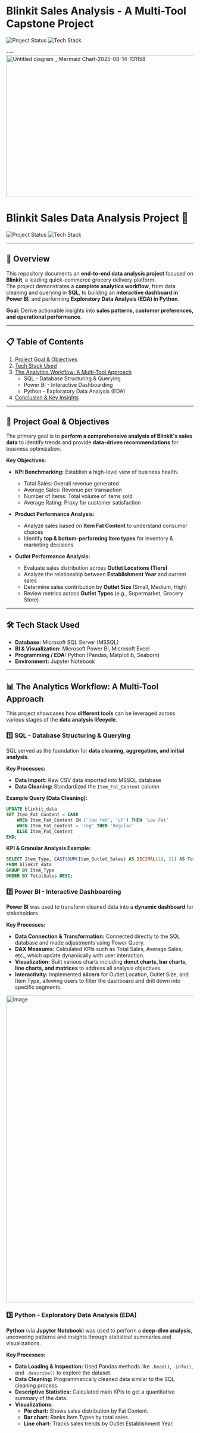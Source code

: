 # Blinkit Sales Analysis - A Multi-Tool Capstone Project

![Project Status](https://img.shields.io/badge/status-complete-green) 
![Tech Stack](https://img.shields.io/badge/tech-SQL_|_Power_BI_|_Python_|_Excel-blue)

---<img width="3860" height="380" alt="Untitled diagram _ Mermaid Chart-2025-08-14-131158" src="https://github.com/user-attachments/assets/761b151c-147f-4a09-8b41-314dd90ff433" />

# **Blinkit Sales Data Analysis Project** 🚀

![Project Status](https://img.shields.io/badge/status-complete-green) 
![Tech Stack](https://img.shields.io/badge/tech-SQL_|_Power_BI_|_Python_|_Excel-blue)

---

## **📌 Overview**
This repository documents an **end-to-end data analysis project** focused on **Blinkit**, a leading quick-commerce grocery delivery platform.  
The project demonstrates a **complete analytics workflow**, from data cleaning and querying in **SQL**, to building an **interactive dashboard in Power BI**, and performing **Exploratory Data Analysis (EDA) in Python**.  

**Goal:** Derive actionable insights into **sales patterns, customer preferences, and operational performance**.  

---

## **📋 Table of Contents**
1. [Project Goal & Objectives](#-project-goal--objectives)  
2. [Tech Stack Used](#-tech-stack-used)  
3. [The Analytics Workflow: A Multi-Tool Approach](#-the-analytics-workflow-a-multi-tool-approach)  
    - SQL - Database Structuring & Querying  
    - Power BI - Interactive Dashboarding  
    - Python - Exploratory Data Analysis (EDA)  
4. [Conclusion & Key Insights](#-conclusion--key-insights)  

---

## **🎯 Project Goal & Objectives**
The primary goal is to **perform a comprehensive analysis of Blinkit's sales data** to identify trends and provide **data-driven recommendations** for business optimization.  

**Key Objectives:**  
- **KPI Benchmarking:** Establish a high-level view of business health.  
  - Total Sales: Overall revenue generated  
  - Average Sales: Revenue per transaction  
  - Number of Items: Total volume of items sold  
  - Average Rating: Proxy for customer satisfaction  

- **Product Performance Analysis:**  
  - Analyze sales based on **Item Fat Content** to understand consumer choices  
  - Identify **top & bottom-performing item types** for inventory & marketing decisions  

- **Outlet Performance Analysis:**  
  - Evaluate sales distribution across **Outlet Locations (Tiers)**  
  - Analyze the relationship between **Establishment Year** and current sales  
  - Determine sales contribution by **Outlet Size** (Small, Medium, High)  
  - Review metrics across **Outlet Types** (e.g., Supermarket, Grocery Store)  

---

## **🛠️ Tech Stack Used**
- **Database:** Microsoft SQL Server (MSSQL)  
- **BI & Visualization:** Microsoft Power BI, Microsoft Excel  
- **Programming / EDA:** Python (Pandas, Matplotlib, Seaborn)  
- **Environment:** Jupyter Notebook  

---

## **📊 The Analytics Workflow: A Multi-Tool Approach**
This project showcases how **different tools** can be leveraged across various stages of the **data analysis lifecycle**.  

### **1️⃣ SQL - Database Structuring & Querying**
SQL served as the foundation for **data cleaning, aggregation, and initial analysis**.  

**Key Processes:**  
- **Data Import:** Raw CSV data imported into MSSQL database  
- **Data Cleaning:** Standardized the `Item_Fat_Content` column  

**Example Query (Data Cleaning):**
```sql
UPDATE blinkit_data
SET Item_Fat_Content = CASE
    WHEN Item_Fat_Content IN ('low fat', 'LF') THEN 'Low Fat'
    WHEN Item_Fat_Content = 'reg' THEN 'Regular'
    ELSE Item_Fat_Content
END;
```
**KPI & Granular Analysis Example:**
```sql
SELECT Item_Type, CAST(SUM(Item_Outlet_Sales) AS DECIMAL(18, 2)) AS TotalSales
FROM blinkit_data
GROUP BY Item_Type
ORDER BY TotalSales DESC;
```
### **2️⃣ Power BI - Interactive Dashboarding**

**Power BI** was used to transform cleaned data into a **dynamic dashboard** for stakeholders.

**Key Processes:**

- **Data Connection & Transformation:** Connected directly to the SQL database and made adjustments using Power Query.  
- **DAX Measures:** Calculated KPIs such as Total Sales, Average Sales, etc., which update dynamically with user interaction.  
- **Visualization:** Built various charts including **donut charts, bar charts, line charts, and matrices** to address all analysis objectives.  
- **Interactivity:** Implemented **slicers** for Outlet Location, Outlet Size, and Item Type, allowing users to filter the dashboard and drill down into specific segments.

<img width="1534" height="821" alt="image" src="https://github.com/user-attachments/assets/560d0db7-b6ae-4224-89f4-fabd1910433c" />


### 3️⃣ Python - Exploratory Data Analysis (EDA)

**Python** (via **Jupyter Notebook**) was used to perform a **deep-dive analysis**, uncovering patterns and insights through statistical summaries and visualizations.

**Key Processes:**

- **Data Loading & Inspection:** Used Pandas methods like `.head()`, `.info()`, and `.describe()` to explore the dataset.  
- **Data Cleaning:** Programmatically cleaned data similar to the SQL cleaning process.  
- **Descriptive Statistics:** Calculated main KPIs to get a quantitative summary of the data.  
- **Visualizations:**  
  - **Pie chart:** Shows sales distribution by Fat Content.  
  - **Bar chart:** Ranks Item Types by total sales.  
  - **Line chart:** Tracks sales trends by Outlet Establishment Year.






